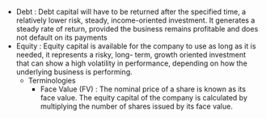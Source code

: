 * Debt : Debt capital will have to be returned after the specified time, a relatively lower risk, steady, income-oriented investment. It generates a steady rate of return, provided the business remains profitable and does not default on its payments
* Equity : Equity capital is available for the company to use as long as it is needed,  it represents a risky, long- term, growth oriented investment that can show a high volatility in performance, depending on how the underlying business is performing.
	* Terminologies 
		* Face Value (FV) : The nominal price of a share is known as its face value. The equity capital of the company is calculated by multiplying the number of shares issued by its face value.



